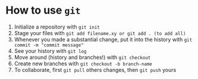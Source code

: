 # How to use `git`

 1. Initialize a repository with `git init`
 2. Stage your files with `git add filename.xy or git add . (to add all)`
 3. Whenever you made a substantial change, put it into the history with `git commit -m "commit message"`
 4. See your history with `git log`
 5. Move around (history and branches!) with `git checkout`
 6. Create new branches with `git checkout -b branch-name`
 7. To collaborate, first `git pull` others changes, then `git push` yours